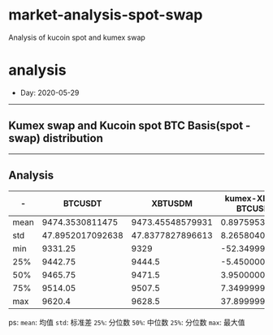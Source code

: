 # market-analysis-spot-swap
Analysis of kucoin spot and kumex swap 

# analysis
* Day: 2020-05-29
---
## Kumex swap and Kucoin spot BTC Basis(spot - swap) distribution


---
## Analysis
-|BTCUSDT|XBTUSDM|kumex-XBTUSDM-BTCUSDT_arb
---|---|---|---
mean | 9474.3530811475 | 9473.45548579931 | 0.897595354542089
std | 47.8952017092638 | 47.8377827896613 | 8.2658040151643
min | 9331.25 | 9329 | -52.3499999999986
25% | 9442.75 | 9444.5 | -5.45000000000073
50% | 9465.75 | 9471.5 | 3.95000000000073
75% | 9514.05 | 9507.5 | 7.34999999999854
max | 9620.4 | 9628.5 | 37.8999999999996


ps: 
`mean`: 均值
`std`: 标准差
`25%`: 分位数
`50%`: 中位数
`25%`: 分位数
`max`: 最大值